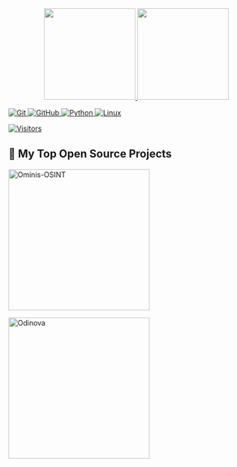 <div align="center">
  <a href="https://github.com/anoncatalyst">
  <img height="180em" src="https://github-readme-stats.vercel.app/api?username=anoncatalyst&show_icons=true&theme=cobalt&include_all_commits=true&count_private=true"/>
  <img height="180em" src="https://github-readme-stats.vercel.app/api/top-langs/?username=anoncatalyst&layout=compact&langs_count=10&theme=cobalt"/>
</div>



![Git](https://img.shields.io/badge/-Git-black?style=flat-square&logo=git)
![GitHub](https://img.shields.io/badge/-GitHub-181717?style=flat-square&logo=github)
![Python](https://img.shields.io/badge/-Python-black?style=flat-square&logo=Python)
![Linux](https://img.shields.io/badge/Linux-FCC624?style=flat-square&logo=linux&logoColor=black)


[![Visitors](https://api.visitorbadge.io/api/visitors?path=LevelUpInTech%2FLevelUpInTech&label=VISITORS&countColor=%23263759)](https://visitorbadge.io/status?path=LevelUpInTech%2FLevelUpInTech)


  <summary><h2>📘 My Top Open Source Projects</h2></summary>

  <p align="left">
    <a href="https://github.com/AnonCatalyst/Ominis-OSINT"><img width="278" src="https://AnonCatalyst-github-readme-stats.vercel.app/api/pin/?username=AnonCatalyst&repo=Ominis-OSINT&theme=react&bg_color=1F222E&title_color=F85D7F&hide_border=true&icon_color=F8D866&show_icons=false" alt="Ominis-OSINT"></a>

   <a href="https://github.com/AnonCatalyst/Odinova"><img width="278" src="https://AnonCatalyst-github-readme-stats.vercel.app/api/pin/?username=AnonCatalyst&repo=Odinova&theme=react&bg_color=1F222E&title_color=F85D7F&hide_border=true&icon_color=F8D866&show_icons=false" alt="Odinova"></a>
  </p>
  
